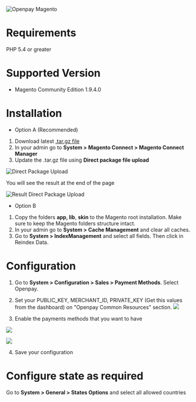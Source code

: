 ![Openpay Magento](http://www.openpay.mx/img/github/magento.jpg)

# Requirements

PHP 5.4 or greater


# Supported Version
- Magento Community Edition 1.9.4.0


# Installation

- Option A (Recommended)

1. Download latest [.tar.gz file](https://github.com/open-pay/openpay-magento/raw/master/Openpay_Charges-2.0.0.tgz)
2. In your admin go to **System > Magento Connect > Magento Connect Manager** 
3. Update the .tar.gz file using **Direct package file upload**

![Direct Package Upload](https://s3.amazonaws.com/images.openpay/direct-package-file-upload.png)

You will see the result at the end of the page

![Result Direct Package Upload](https://s3.amazonaws.com/images.openpay/result-direct-package-file-upload.png)


- Option B

1. Copy the folders **app, lib**, **skin** to the Magento root installation. Make sure to keep the Magento folders structure intact.
2. In your admin go to **System > Cache Management** and clear all caches.
3. Go to **System > IndexManagement** and select all fields. Then click in Reindex Data.



# Configuration

1. Go to **System > Configuration > Sales > Payment Methods**. Select Openpay.

2. Set your PUBLIC_KEY, MERCHANT_ID, PRIVATE_KEY (Get this values from the dashboard) on "Openpay Common Resources" section.
![](https://s3.amazonaws.com/openpay-plugins-screenshots/magento/magento_conf_gral.png)

3. Enable the payments methods that you want to have

![](https://s3.amazonaws.com/openpay-plugins-screenshots/magento/magento_conf_cards.png)

![](https://s3.amazonaws.com/openpay-plugins-screenshots/magento/magento_conf_offline.png)


4. Save your configuration

# Configure state as required
Go to **System > General > States Options** and select all allowed countries
